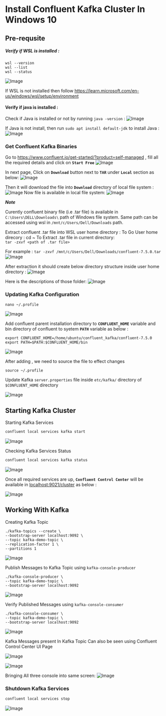 # Install Confluent Kafka Cluster In Windows 10

## Pre-requsite  

##### Verify if WSL is installed :
```
wsl --version
wsl --list
wsl --status
```
![Image](/Asset/Screenshots/SeetingUpConfluentKafka/checkIfWSLIsInstalled.PNG)


If WSL is not installed then follow <https://learn.microsoft.com/en-us/windows/wsl/setup/environment>


#### Verify if java is installed :
Check if Java is installed or not by running ```java -version``` :
![Image](/Asset/Screenshots/SeetingUpConfluentKafka/javaVersion.PNG)


If Java is not install, then run ```sudo apt install default-jdk``` to install Java  :
![Image](/Asset/Screenshots/SeetingUpConfluentKafka/installJava.PNG)


### Get Confluent Kafka Binaries

Go to <https://www.confluent.io/get-started/?product=self-managed>
 , fill all the required details and click on **`Start Free`**
![Image](/Asset/Screenshots/SeetingUpConfluentKafka/GetKafkaBinaries-1.PNG)

In next page, Click on **`Download`** button next to **`TAR`** under **`Local`** section as below:
![Image](/Asset/Screenshots/SeetingUpConfluentKafka/GetKafkaBinaries-2.PNG)

Then it will download the file into **`Download`** directory of local file system :
![Image](/Asset/Screenshots/SeetingUpConfluentKafka/GetKafkaBinaries-3.PNG)
Now file is available in local file system:
![Image](/Asset/Screenshots/SeetingUpConfluentKafka/GetKafkaBinaries-4.PNG)

***Note***

Curently confluent binary file (i.e .tar file) is available in `C:\Users\DELL\Downloads\`  path of Windows file system. Same path can be accessed using wsl in `/mnt/c/Users/Dell/Downloads` path.


Extract confluent .tar file into WSL user home directory :
To Go User home direcory  : cd ~
To Extract .tar file in current directory:  
` tar -zxvf <path of .tar file> `

For example :
```tar -zxvf /mnt/c/Users/Dell/Downloads/confluent-7.5.0.tar```
![Image](/Asset/Screenshots/SeetingUpConfluentKafka/extractConfluentBinaries.PNG)

After extraction it should create below directory structure  inside user home directory :
![Image](/Asset/Screenshots/SeetingUpConfluentKafka/AfterExtractedBinaries.PNG)

Here is the descriptions of those folder:
![Image](/Asset/Screenshots/SeetingUpConfluentKafka/KafkaFolderDetails.PNG)


### Updating Kafka Configuration

```
nano ~/.profile
``````
![Image](/Asset/Screenshots/SeetingUpConfluentKafka/updateProfile.PNG)

Add confluent parent installation directory to **`CONFLUENT_HOME`** variable and bin directory of confluent to syetem **`PATH`** variable as below :
```
export CONFLUENT_HOME=/home/ubuntu/confluent_kafka/confluent-7.5.0
export PATH=$PATH:$CONFLUENT_HOME/bin
```

![Image](/Asset/Screenshots/SeetingUpConfluentKafka/updateProfile2.PNG)

After adding , we need to source the file to effect changes
```
source ~/.profile
``````

Update Kafka `server.properties` file inside `etc/kafka/` directory of `$CONFLUENT_HOME` directory 

![Image](/Asset/Screenshots/SeetingUpConfluentKafka/UpdatingKafkaSrverConfiguration.PNG)



## Starting Kafka Cluster

Starting Kafka Services

```bash
confluent local services kafka start
```
![Image](/Asset/Screenshots/SeetingUpConfluentKafka/startKafka.PNG)

Checking Kafka Services Status

```bash
confluent local services kafka status
``````
![Image](/Asset/Screenshots/SeetingUpConfluentKafka/ShowKafkaServicesStatus.PNG)

Once all required services are up, **`Confluent Control Center`** will be available in  <localhost:9021/cluster>  as below :

![Image](/Asset/Screenshots/SeetingUpConfluentKafka/KafkaClusterUI.PNG)



## Working With Kafka

Creating Kafka Topic

```
./kafka-topics --create \
--bootstrap-server localhost:9092 \
--topic kafka-demo-topic \
--replication-factor 1 \
--partitions 1 
```
![Image](/Asset/Screenshots/SeetingUpConfluentKafka/createTopic1.PNG)

Publish Messages to Kafka Topic using `kafka-console-producer`
```
./kafka-console-producer \
--topic kafka-demo-topic \
--bootstrap-server localhost:9092
```
![Image](/Asset/Screenshots/SeetingUpConfluentKafka/kafkaConsoleProducer.PNG)


Verify Published Messages using `kafka-console-consumer`
```
./kafka-console-consumer \
--topic kafka-demo-topic \
--bootstrap-server localhost:9092
```
![Image](/Asset/Screenshots/SeetingUpConfluentKafka/kafkaConsoleConsumer.PNG)

Kafka Messages present In Kafka Topic Can also be seen using Confluent Control Center UI Page

![Image](/Asset/Screenshots/SeetingUpConfluentKafka/KafkaTopicUI.PNG)

![Image](/Asset/Screenshots/SeetingUpConfluentKafka/KafkaTopicUI-2.PNG)

Bringing All three console into same screen:
![Image](/Asset/Screenshots/SeetingUpConfluentKafka/allTogether.PNG)



### Shutdown Kafka Services
```bash
confluent local services stop
```
![Image](/Asset/Screenshots/SeetingUpConfluentKafka/stopKafka.PNG)

